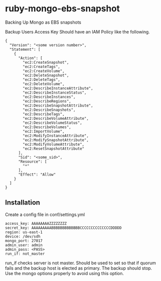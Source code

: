 ruby-mongo-ebs-snapshot
=======================
  
Backing Up Mongo as EBS snapshots
    
Backup Users Access Key Should have an IAM  Policy like the following.
    
    {
      "Version": "<some version number>",
      "Statement": [
        {
          "Action": [
            "ec2:CreateSnapshot",
            "ec2:CreateTags",
            "ec2:CreateVolume",
            "ec2:DeleteSnapshot",
            "ec2:DeleteTags",
            "ec2:DeleteVolume",
            "ec2:DescribeInstanceAttribute",
            "ec2:DescribeInstanceStatus",
            "ec2:DescribeInstances",
            "ec2:DescribeRegions",
            "ec2:DescribeSnapshotAttribute",
            "ec2:DescribeSnapshots",
            "ec2:DescribeTags",
            "ec2:DescribeVolumeAttribute",
            "ec2:DescribeVolumeStatus",
            "ec2:DescribeVolumes",
            "ec2:ImportVolume",
            "ec2:ModifyInstanceAttribute",
            "ec2:ModifySnapshotAttribute",
            "ec2:ModifyVolumeAttribute",
            "ec2:ResetSnapshotAttribute"
          ],
          "Sid": "<some_sid>",
          "Resource": [
            "*"
          ],
          "Effect": "Allow"
        }
      ]
    }
    
Installation
------------
Create a config file in conf/settings.yml

    access_key: AAAAAAAAZZZZZZZZ
    secret_key: AAAAAAAAABBBBBBBBBBBBBCCCCCCCCCCCCCCDDDDD
    region: us-east-1
    device: /dev/sdh
    mongo_port: 27017
    admin_user: admin
    admin_pass: <PASS>
    run_if: not_master 
   

run_if checks server is not master. Should be used to set so that if quorum fails and the backup host is elected as primary. The backup should stop. Use the mongo options properly to avoid using this option. 
